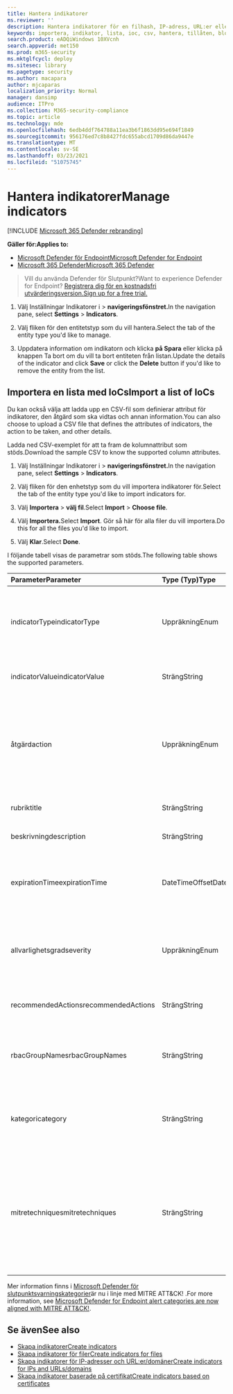 ```yaml
---
title: Hantera indikatorer
ms.reviewer: ''
description: Hantera indikatorer för en filhash, IP-adress, URL:er eller domäner som definierar identifiering, skydd och undantag för enheter.
keywords: importera, indikator, lista, ioc, csv, hantera, tillåten, blockerad, blockera, rensa, skadlig, filshashar, ip-adress, url:er, domän
search.product: eADQiWindows 10XVcnh
search.appverid: met150
ms.prod: m365-security
ms.mktglfcycl: deploy
ms.sitesec: library
ms.pagetype: security
ms.author: macapara
author: mjcaparas
localization_priority: Normal
manager: dansimp
audience: ITPro
ms.collection: M365-security-compliance
ms.topic: article
ms.technology: mde
ms.openlocfilehash: 6edb4ddf764788a11ea3b6f1863dd95e694f1849
ms.sourcegitcommit: 956176ed7c8b8427fdc655abcd1709d86da9447e
ms.translationtype: MT
ms.contentlocale: sv-SE
ms.lasthandoff: 03/23/2021
ms.locfileid: "51075745"
---
```

# <a name="manage-indicators"></a><span data-ttu-id="c0d87-104">Hantera indikatorer</span><span class="sxs-lookup"><span data-stu-id="c0d87-104">Manage indicators</span></span>

[!INCLUDE [Microsoft 365 Defender rebranding](../../includes/microsoft-defender.md)]


<span data-ttu-id="c0d87-105">**Gäller för:**</span><span class="sxs-lookup"><span data-stu-id="c0d87-105">**Applies to:**</span></span>
- [<span data-ttu-id="c0d87-106">Microsoft Defender för Endpoint</span><span class="sxs-lookup"><span data-stu-id="c0d87-106">Microsoft Defender for Endpoint</span></span>](https://go.microsoft.com/fwlink/p/?linkid=2146631)
- [<span data-ttu-id="c0d87-107">Microsoft 365 Defender</span><span class="sxs-lookup"><span data-stu-id="c0d87-107">Microsoft 365 Defender</span></span>](https://go.microsoft.com/fwlink/?linkid=2118804)


><span data-ttu-id="c0d87-108">Vill du använda Defender för Slutpunkt?</span><span class="sxs-lookup"><span data-stu-id="c0d87-108">Want to experience Defender for Endpoint?</span></span> [<span data-ttu-id="c0d87-109">Registrera dig för en kostnadsfri utvärderingsversion.</span><span class="sxs-lookup"><span data-stu-id="c0d87-109">Sign up for a free trial.</span></span>](https://www.microsoft.com/en-us/WindowsForBusiness/windows-atp?ocid=docs-wdatp-automationexclusionlist-abovefoldlink)


1. <span data-ttu-id="c0d87-110">Välj Inställningar Indikatorer i  >  **navigeringsfönstret.**</span><span class="sxs-lookup"><span data-stu-id="c0d87-110">In the navigation pane, select **Settings** > **Indicators**.</span></span>

2. <span data-ttu-id="c0d87-111">Välj fliken för den entitetstyp som du vill hantera.</span><span class="sxs-lookup"><span data-stu-id="c0d87-111">Select the tab of the entity type you'd like to manage.</span></span>  

3. <span data-ttu-id="c0d87-112">Uppdatera information om indikatorn och klicka  **på Spara** eller klicka på knappen Ta bort om du vill ta bort entiteten från listan.</span><span class="sxs-lookup"><span data-stu-id="c0d87-112">Update the details of the indicator and click **Save** or click the **Delete** button if you'd like to remove the entity from the list.</span></span>

## <a name="import-a-list-of-iocs"></a><span data-ttu-id="c0d87-113">Importera en lista med IoCs</span><span class="sxs-lookup"><span data-stu-id="c0d87-113">Import a list of IoCs</span></span>

<span data-ttu-id="c0d87-114">Du kan också välja att ladda upp en CSV-fil som definierar attribut för indikatorer, den åtgärd som ska vidtas och annan information.</span><span class="sxs-lookup"><span data-stu-id="c0d87-114">You can also choose to upload a CSV file that defines the attributes of indicators, the action to be taken, and other details.</span></span>

<span data-ttu-id="c0d87-115">Ladda ned CSV-exemplet för att ta fram de kolumnattribut som stöds.</span><span class="sxs-lookup"><span data-stu-id="c0d87-115">Download the sample CSV to know the supported column attributes.</span></span>

1. <span data-ttu-id="c0d87-116">Välj Inställningar Indikatorer i  >  **navigeringsfönstret.**</span><span class="sxs-lookup"><span data-stu-id="c0d87-116">In the navigation pane, select **Settings** > **Indicators**.</span></span>

2. <span data-ttu-id="c0d87-117">Välj fliken för den enhetstyp som du vill importera indikatorer för.</span><span class="sxs-lookup"><span data-stu-id="c0d87-117">Select the tab of the entity type you'd like to import indicators for.</span></span>

3. <span data-ttu-id="c0d87-118">Välj **Importera**  >  **välj fil**.</span><span class="sxs-lookup"><span data-stu-id="c0d87-118">Select **Import** > **Choose file**.</span></span> 

4. <span data-ttu-id="c0d87-119">Välj **Importera.**</span><span class="sxs-lookup"><span data-stu-id="c0d87-119">Select **Import**.</span></span> <span data-ttu-id="c0d87-120">Gör så här för alla filer du vill importera.</span><span class="sxs-lookup"><span data-stu-id="c0d87-120">Do this for all the files you'd like to import.</span></span> 

5. <span data-ttu-id="c0d87-121">Välj **Klar**.</span><span class="sxs-lookup"><span data-stu-id="c0d87-121">Select **Done**.</span></span>

<span data-ttu-id="c0d87-122">I följande tabell visas de parametrar som stöds.</span><span class="sxs-lookup"><span data-stu-id="c0d87-122">The following table shows the supported parameters.</span></span>

<span data-ttu-id="c0d87-123">Parameter</span><span class="sxs-lookup"><span data-stu-id="c0d87-123">Parameter</span></span> | <span data-ttu-id="c0d87-124">Type (Typ)</span><span class="sxs-lookup"><span data-stu-id="c0d87-124">Type</span></span>    |   <span data-ttu-id="c0d87-125">Beskrivning</span><span class="sxs-lookup"><span data-stu-id="c0d87-125">Description</span></span>
:---|:---|:---
<span data-ttu-id="c0d87-126">indicatorType</span><span class="sxs-lookup"><span data-stu-id="c0d87-126">indicatorType</span></span> | <span data-ttu-id="c0d87-127">Uppräkning</span><span class="sxs-lookup"><span data-stu-id="c0d87-127">Enum</span></span> | <span data-ttu-id="c0d87-128">Typ av indikator.</span><span class="sxs-lookup"><span data-stu-id="c0d87-128">Type of the indicator.</span></span> <span data-ttu-id="c0d87-129">Möjliga värden är: "FileSha1", "FileSha256", "IpAddress", "DomainName" och "Url".</span><span class="sxs-lookup"><span data-stu-id="c0d87-129">Possible values are: "FileSha1", "FileSha256", "IpAddress", "DomainName" and "Url".</span></span> <span data-ttu-id="c0d87-130">**Obligatoriskt**</span><span class="sxs-lookup"><span data-stu-id="c0d87-130">**Required**</span></span>
<span data-ttu-id="c0d87-131">indicatorValue</span><span class="sxs-lookup"><span data-stu-id="c0d87-131">indicatorValue</span></span> | <span data-ttu-id="c0d87-132">Sträng</span><span class="sxs-lookup"><span data-stu-id="c0d87-132">String</span></span> | <span data-ttu-id="c0d87-133">Identiteten för [indikatorenheten.](ti-indicator.md)</span><span class="sxs-lookup"><span data-stu-id="c0d87-133">Identity of the [Indicator](ti-indicator.md) entity.</span></span> <span data-ttu-id="c0d87-134">**Obligatoriskt**</span><span class="sxs-lookup"><span data-stu-id="c0d87-134">**Required**</span></span>
<span data-ttu-id="c0d87-135">åtgärd</span><span class="sxs-lookup"><span data-stu-id="c0d87-135">action</span></span> | <span data-ttu-id="c0d87-136">Uppräkning</span><span class="sxs-lookup"><span data-stu-id="c0d87-136">Enum</span></span> | <span data-ttu-id="c0d87-137">Den åtgärd som kommer att vidtas om indikatorn upptäcks i organisationen.</span><span class="sxs-lookup"><span data-stu-id="c0d87-137">The action that will be taken if the indicator will be discovered in the organization.</span></span> <span data-ttu-id="c0d87-138">Möjliga värden är: "Avisering", "AviseringOchBlock" och "Tillåtet".</span><span class="sxs-lookup"><span data-stu-id="c0d87-138">Possible values are: "Alert", "AlertAndBlock", and "Allowed".</span></span> <span data-ttu-id="c0d87-139">**Obligatoriskt**</span><span class="sxs-lookup"><span data-stu-id="c0d87-139">**Required**</span></span>
<span data-ttu-id="c0d87-140">rubrik</span><span class="sxs-lookup"><span data-stu-id="c0d87-140">title</span></span> | <span data-ttu-id="c0d87-141">Sträng</span><span class="sxs-lookup"><span data-stu-id="c0d87-141">String</span></span> | <span data-ttu-id="c0d87-142">Indikatoraviseringens rubrik.</span><span class="sxs-lookup"><span data-stu-id="c0d87-142">Indicator alert title.</span></span> <span data-ttu-id="c0d87-143">**Obligatoriskt**</span><span class="sxs-lookup"><span data-stu-id="c0d87-143">**Required**</span></span>
<span data-ttu-id="c0d87-144">beskrivning</span><span class="sxs-lookup"><span data-stu-id="c0d87-144">description</span></span> | <span data-ttu-id="c0d87-145">Sträng</span><span class="sxs-lookup"><span data-stu-id="c0d87-145">String</span></span> |  <span data-ttu-id="c0d87-146">Beskrivning av indikatorn.</span><span class="sxs-lookup"><span data-stu-id="c0d87-146">Description of the indicator.</span></span> <span data-ttu-id="c0d87-147">**Obligatoriskt**</span><span class="sxs-lookup"><span data-stu-id="c0d87-147">**Required**</span></span>
<span data-ttu-id="c0d87-148">expirationTime</span><span class="sxs-lookup"><span data-stu-id="c0d87-148">expirationTime</span></span> | <span data-ttu-id="c0d87-149">DateTimeOffset</span><span class="sxs-lookup"><span data-stu-id="c0d87-149">DateTimeOffset</span></span> | <span data-ttu-id="c0d87-150">Förfallodatum för indikatorn i följande format YYYY-MM-DDTHH:MM:SS.0Z.</span><span class="sxs-lookup"><span data-stu-id="c0d87-150">The expiration time of the indicator in the following format YYYY-MM-DDTHH:MM:SS.0Z.</span></span> <span data-ttu-id="c0d87-151">**Valfritt**</span><span class="sxs-lookup"><span data-stu-id="c0d87-151">**Optional**</span></span>
<span data-ttu-id="c0d87-152">allvarlighetsgrad</span><span class="sxs-lookup"><span data-stu-id="c0d87-152">severity</span></span> | <span data-ttu-id="c0d87-153">Uppräkning</span><span class="sxs-lookup"><span data-stu-id="c0d87-153">Enum</span></span> | <span data-ttu-id="c0d87-154">Indikatorns allvarlighetsgrad.</span><span class="sxs-lookup"><span data-stu-id="c0d87-154">The severity of the indicator.</span></span> <span data-ttu-id="c0d87-155">Möjliga värden är: "Informationsblad", "Låg", "Medel" och "Hög".</span><span class="sxs-lookup"><span data-stu-id="c0d87-155">Possible values are: "Informational", "Low", "Medium" and "High".</span></span> <span data-ttu-id="c0d87-156">**Valfritt**</span><span class="sxs-lookup"><span data-stu-id="c0d87-156">**Optional**</span></span>
<span data-ttu-id="c0d87-157">recommendedActions</span><span class="sxs-lookup"><span data-stu-id="c0d87-157">recommendedActions</span></span> | <span data-ttu-id="c0d87-158">Sträng</span><span class="sxs-lookup"><span data-stu-id="c0d87-158">String</span></span> | <span data-ttu-id="c0d87-159">Rekommenderade åtgärder för TI-indikatoraviseringar.</span><span class="sxs-lookup"><span data-stu-id="c0d87-159">TI indicator alert recommended actions.</span></span> <span data-ttu-id="c0d87-160">**Valfritt**</span><span class="sxs-lookup"><span data-stu-id="c0d87-160">**Optional**</span></span>
<span data-ttu-id="c0d87-161">rbacGroupNames</span><span class="sxs-lookup"><span data-stu-id="c0d87-161">rbacGroupNames</span></span> | <span data-ttu-id="c0d87-162">Sträng</span><span class="sxs-lookup"><span data-stu-id="c0d87-162">String</span></span> | <span data-ttu-id="c0d87-163">Kommaavgränsade listor med namn på RBAC-grupper indikatorn skulle tillämpas på.</span><span class="sxs-lookup"><span data-stu-id="c0d87-163">Comma-separated list of RBAC group names the indicator would be applied to.</span></span> <span data-ttu-id="c0d87-164">**Valfritt**</span><span class="sxs-lookup"><span data-stu-id="c0d87-164">**Optional**</span></span>
<span data-ttu-id="c0d87-165">kategori</span><span class="sxs-lookup"><span data-stu-id="c0d87-165">category</span></span> | <span data-ttu-id="c0d87-166">Sträng</span><span class="sxs-lookup"><span data-stu-id="c0d87-166">String</span></span> | <span data-ttu-id="c0d87-167">Kategorin för aviseringen.</span><span class="sxs-lookup"><span data-stu-id="c0d87-167">Category of the alert.</span></span> <span data-ttu-id="c0d87-168">Några exempel: Åtkomst för körning och autentiseringsuppgifter.</span><span class="sxs-lookup"><span data-stu-id="c0d87-168">Examples include: Execution and credential access.</span></span> <span data-ttu-id="c0d87-169">**Valfritt**</span><span class="sxs-lookup"><span data-stu-id="c0d87-169">**Optional**</span></span>
<span data-ttu-id="c0d87-170">mitretechniques</span><span class="sxs-lookup"><span data-stu-id="c0d87-170">mitretechniques</span></span>| <span data-ttu-id="c0d87-171">Sträng</span><span class="sxs-lookup"><span data-stu-id="c0d87-171">String</span></span> | <span data-ttu-id="c0d87-172">MITRE-tekniker, kod/id (kommaavgränsade).</span><span class="sxs-lookup"><span data-stu-id="c0d87-172">MITRE techniques code/id (comma separated).</span></span> <span data-ttu-id="c0d87-173">Mer information finns i [Enterprise taktiker](https://attack.mitre.org/tactics/enterprise/).</span><span class="sxs-lookup"><span data-stu-id="c0d87-173">For more information, see [Enterprise tactics](https://attack.mitre.org/tactics/enterprise/).</span></span> <span data-ttu-id="c0d87-174">**Valfritt** Vi rekommenderar att du lägger till ett värde i kategori när du använder en MITRE-teknik.</span><span class="sxs-lookup"><span data-stu-id="c0d87-174">**Optional** It is recommended to add a value in category when a MITRE technique.</span></span>

<span data-ttu-id="c0d87-175">Mer information finns i [Microsoft Defender för slutpunktsvarningskategorier](https://techcommunity.microsoft.com/t5/microsoft-defender-for-endpoint/microsoft-defender-atp-alert-categories-are-now-aligned-with/ba-p/732748)är nu i linje med MITRE ATT&CK! .</span><span class="sxs-lookup"><span data-stu-id="c0d87-175">For more information, see [Microsoft Defender for Endpoint alert categories are now aligned with MITRE ATT&CK!](https://techcommunity.microsoft.com/t5/microsoft-defender-for-endpoint/microsoft-defender-atp-alert-categories-are-now-aligned-with/ba-p/732748).</span></span>


## <a name="see-also"></a><span data-ttu-id="c0d87-176">Se även</span><span class="sxs-lookup"><span data-stu-id="c0d87-176">See also</span></span>
- [<span data-ttu-id="c0d87-177">Skapa indikatorer</span><span class="sxs-lookup"><span data-stu-id="c0d87-177">Create indicators</span></span>](manage-indicators.md)
- [<span data-ttu-id="c0d87-178">Skapa indikatorer för filer</span><span class="sxs-lookup"><span data-stu-id="c0d87-178">Create indicators for files</span></span>](indicator-file.md)
- [<span data-ttu-id="c0d87-179">Skapa indikatorer för IP-adresser och URL:er/domäner</span><span class="sxs-lookup"><span data-stu-id="c0d87-179">Create indicators for IPs and URLs/domains</span></span>](indicator-ip-domain.md)
- [<span data-ttu-id="c0d87-180">Skapa indikatorer baserade på certifikat</span><span class="sxs-lookup"><span data-stu-id="c0d87-180">Create indicators based on certificates</span></span>](indicator-certificates.md)
